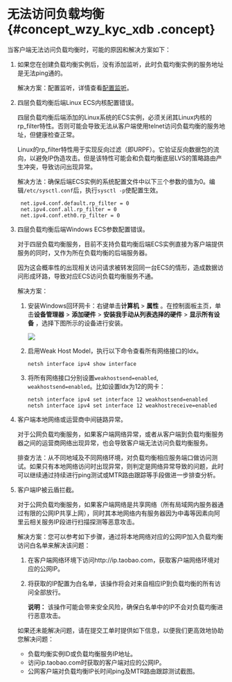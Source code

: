 # 无法访问负载均衡 {#concept_wzy_kyc_xdb .concept}

当客户端无法访问负载均衡时，可能的原因和解决方案如下：

1.  如果您在创建负载均衡实例后，没有添加监听，此时负载均衡实例的服务地址是无法ping通的。

    解决方案：配置监听，详情查看[配置监听](../../../../intl.zh-CN/历史文档/用户指南（旧版控制台）/监听/监听介绍.md#)。

2.  四层负载均衡后端Linux ECS内核配置错误。

    四层负载均衡后端添加的Linux系统的ECS实例，必须关闭其Linux内核的rp\_filter特性。否则可能会导致无法从客户端使用telnet访问负载均衡的服务地址，但健康检查正常。

    Linux的rp\_filter特性用于实现反向过滤（即URPF）。它验证反向数据包的流向，以避免IP伪造攻击。但是该特性可能会和负载均衡底层LVS的策略路由产生冲突，导致访问出现异常。

    解决方法：确保后端ECS实例的系统配置文件中以下三个参数的值为0。编辑`/etc/sysctl.conf`后，执行`sysctl -p`使配置生效。

    ```
     net.ipv4.conf.default.rp_filter = 0
     net.ipv4.conf.all.rp_filter = 0
     net.ipv4.conf.eth0.rp_filter = 0
    ```

3.  四层负载均衡后端Windows ECS参数配置错误。

    对于四层负载均衡服务，目前不支持负载均衡后端ECS实例直接为客户端提供服务的同时，又作为所在负载均衡的后端服务器。

    因为这会概率性的出现相关访问请求被转发回同一台ECS的情形，造成数据访问形成环路，导致对应ECS访问负载均衡服务不通。

    解决方案：

    1.  安装Windows回环网卡：右键单击**计算机** \> **属性** 。在控制面板主页，单击**设备管理器** \> **添加硬件** \> **安装我手动从列表选择的硬件** \> **显示所有设备** ，选择下图所示的设备进行安装。

        ![](http://static-aliyun-doc.oss-cn-hangzhou.aliyuncs.com/assets/img/4298/15421834873341_zh-CN.png)

    2.  启用Weak Host Model，执行以下命令查看所有网络接口的Idx。

        ```
        netsh interface ipv4 show interface
        ```

    3.  将所有网络接口分别设置`weakhostsend=enabled`, `weakhostsend=enabled`。比如设置Idx为12的网卡：

        ```
        netsh interface ipv4 set interface 12 weakhostsend=enabled
        netsh interface ipv4 set interface 12 weakhostreceive=enabled
        ```

4.  客户端本地网络或运营商中间链路异常。

    对于公网负载均衡服务，如果客户端网络异常，或者从客户端到负载均衡服务器之间的运营商网络出现异常，也会导致客户端无法访问负载均衡服务。

    排查方法：从不同地域及不同网络环境，对负载均衡相应服务端口做访问测试。如果只有本地网络访问时出现异常，则判定是网络异常导致的问题，此时可以继续通过持续进行ping测试或MTR路由跟踪等手段做进一步排查分析。

5.  客户端IP被云盾拦截。

    对于公网负载均衡服务，如果客户端网络是共享网络（所有局域网内服务器通过有限的公网IP共享上网），同时其本地网络内有服务器因为中毒等因素向阿里云相关服务IP段进行扫描探测等恶意攻击。

    解决方案：您可以参考如下步骤，通过将本地网络对应的公网IP加入负载均衡访问白名单来解决该问题：

    1.  在客户端网络环境下访问http://ip.taobao.com，获取客户端网络环境对应的公网IP。
    2.  将获取的IP配置为白名单，该操作将会对来自相应IP到负载均衡的所有访问全部放行。

        **说明：** 该操作可能会带来安全风险，确保白名单中的IP不会对负载均衡进行恶意攻击。

    如果还未能解决问题，请在提交工单时提供如下信息，以便我们更高效地协助您解决问题：

    -   负载均衡实例ID或负载均衡服务IP地址。
    -   访问ip.taobao.com时获取的客户端对应的公网IP。
    -   公网客户端对负载均衡IP长时间ping及MTR路由跟踪测试截图。

